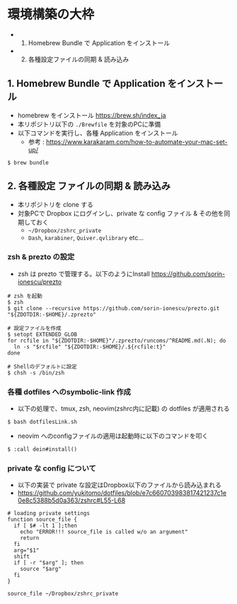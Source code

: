 # 環境構築の大枠
- 1. Homebrew Bundle で Application をインストール
- 2. 各種設定ファイルの同期 & 読み込み

## 1. Homebrew Bundle で Application をインストール

- homebrew をインストール https://brew.sh/index_ja
- 本リポジトリ以下の `./Brewfile` を対象のPCに準備
- 以下コマンドを実行し、各種 Application をインストール
    - 参考 : https://www.karakaram.com/how-to-automate-your-mac-set-up/

```
$ brew bundle
```

## 2. 各種設定 ファイルの同期 & 読み込み

- 本リポジトリを clone する
- 対象PCで Dropbox にログインし、private な config ファイル & その他を同期しておく
    - `~/Dropbox/zshrc_private`
    - `Dash`, `karabiner`, `Quiver.qvlibrary` etc...

### zsh & prezto の設定
- zsh は prezto で管理する。以下のようにInstall https://github.com/sorin-ionescu/prezto

```
# zsh を起動
$ zsh
$ git clone --recursive https://github.com/sorin-ionescu/prezto.git "${ZDOTDIR:-$HOME}/.zprezto"

# 設定ファイルを作成
$ setopt EXTENDED_GLOB
for rcfile in "${ZDOTDIR:-$HOME}"/.zprezto/runcoms/^README.md(.N); do
  ln -s "$rcfile" "${ZDOTDIR:-$HOME}/.${rcfile:t}"
done

# Shellのデフォルトに設定
$ chsh -s /bin/zsh
```

### 各種 dotfiles へのsymbolic-link 作成
- 以下の処理で、tmux, zsh, neovim(zshrc内に記載) の dotfiles が適用される

```
$ bash dotfilesLink.sh
```
- neovim へのconfigファイルの適用は起動時に以下のコマンドを叩く

```
$ :call dein#install()
```

### private な config について
- 以下の実装で private な設定はDropbox以下のファイルから読み込まれる
- https://github.com/yukitomo/dotfiles/blob/e7c660703983817421237c1e0e8c5388b5d0a363/zshrc#L55-L68

```
# loading private settings
function source_file {
  if [ $# -lt 1 ];then
    echo "ERROR!!! source_file is called w/o an argument"
    return
  fi
  arg="$1"
  shift
  if [ -r "$arg" ]; then
    source "$arg"
  fi
}

source_file ~/Dropbox/zshrc_private
```
